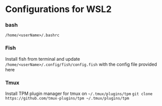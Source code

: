 # Configurations for WSL2 

### bash
`/home/<userName>/.bashrc`

### Fish
Install fish from terminal and update `/home/<userName>/.config/fish/config.fish`
with the config file provided here

### Tmux
Install TPM plugin manager for tmux on `~/.tmux/plugins/tpm`
`git clone https://github.com/tmux-plugins/tpm ~/.tmux/plugins/tpm`
